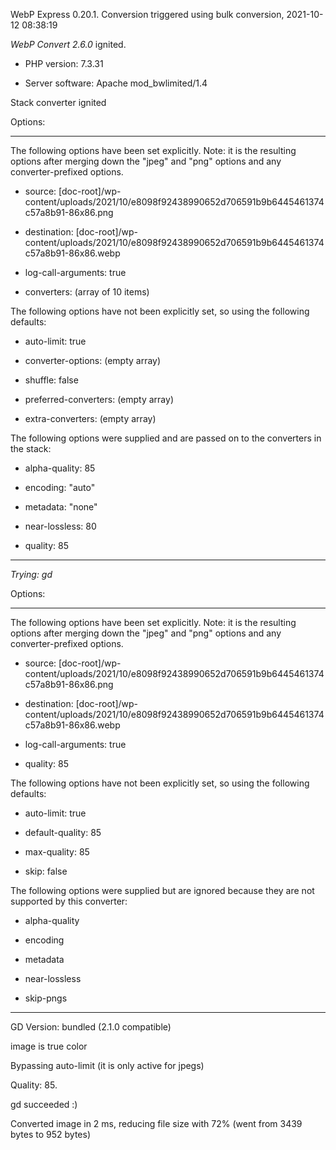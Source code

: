 WebP Express 0.20.1. Conversion triggered using bulk conversion, 2021-10-12 08:38:19

*WebP Convert 2.6.0*  ignited.
- PHP version: 7.3.31
- Server software: Apache mod_bwlimited/1.4

Stack converter ignited

Options:
------------
The following options have been set explicitly. Note: it is the resulting options after merging down the "jpeg" and "png" options and any converter-prefixed options.
- source: [doc-root]/wp-content/uploads/2021/10/e8098f92438990652d706591b9b6445461374c57a8b91-86x86.png
- destination: [doc-root]/wp-content/uploads/2021/10/e8098f92438990652d706591b9b6445461374c57a8b91-86x86.webp
- log-call-arguments: true
- converters: (array of 10 items)

The following options have not been explicitly set, so using the following defaults:
- auto-limit: true
- converter-options: (empty array)
- shuffle: false
- preferred-converters: (empty array)
- extra-converters: (empty array)

The following options were supplied and are passed on to the converters in the stack:
- alpha-quality: 85
- encoding: "auto"
- metadata: "none"
- near-lossless: 80
- quality: 85
------------


*Trying: gd* 

Options:
------------
The following options have been set explicitly. Note: it is the resulting options after merging down the "jpeg" and "png" options and any converter-prefixed options.
- source: [doc-root]/wp-content/uploads/2021/10/e8098f92438990652d706591b9b6445461374c57a8b91-86x86.png
- destination: [doc-root]/wp-content/uploads/2021/10/e8098f92438990652d706591b9b6445461374c57a8b91-86x86.webp
- log-call-arguments: true
- quality: 85

The following options have not been explicitly set, so using the following defaults:
- auto-limit: true
- default-quality: 85
- max-quality: 85
- skip: false

The following options were supplied but are ignored because they are not supported by this converter:
- alpha-quality
- encoding
- metadata
- near-lossless
- skip-pngs
------------

GD Version: bundled (2.1.0 compatible)
image is true color
Bypassing auto-limit (it is only active for jpegs)
Quality: 85. 
gd succeeded :)

Converted image in 2 ms, reducing file size with 72% (went from 3439 bytes to 952 bytes)
